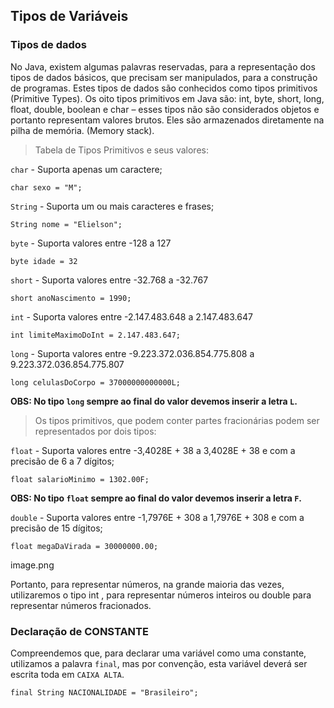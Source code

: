 ## Tipos de Variáveis

### Tipos de dados
No Java, existem algumas palavras reservadas, para a representação dos tipos de dados básicos, que
precisam ser manipulados, para a construção de programas. Estes tipos de dados são conhecidos
como tipos primitivos (Primitive Types).
Os oito tipos primitivos em Java são:
int, byte, short, long, float, double, boolean e char – esses tipos não são considerados objetos e
portanto representam valores brutos. Eles são armazenados diretamente na pilha de memória.
(Memory stack).

> Tabela de Tipos Primitivos e seus valores:

`char` - Suporta apenas um caractere;
```
char sexo = "M";
```

`String` - Suporta um ou mais caracteres e frases;
```
String nome = "Elielson";
```

`byte` - Suporta valores entre -128 a 127
```
byte idade = 32
```

`short` - Suporta valores entre -32.768 a -32.767
```
short anoNascimento = 1990;
```

`int` - Suporta valores entre -2.147.483.648 a 2.147.483.647
```
int limiteMaximoDoInt = 2.147.483.647;
```

`long` - Suporta valores entre -9.223.372.036.854.775.808 a 9.223.372.036.854.775.807
```
long celulasDoCorpo = 37000000000000L;
```
**OBS: No tipo `long` sempre ao final do valor devemos inserir a letra `L`.**

> Os tipos primitivos, que podem conter partes fracionárias podem ser representados por dois tipos:

`float` - Suporta valores entre -3,4028E + 38 a 3,4028E + 38 e com a precisão de 6 a 7 dígitos;
```
float salarioMinimo = 1302.00F;
```
**OBS: No tipo `float` sempre ao final do valor devemos inserir a letra `F`.**

`double` - Suporta valores entre -1,7976E + 308 a 1,7976E + 308 e com a precisão de 15 dígitos;
```
float megaDaVirada = 30000000.00;
```

image.png

Portanto, para representar números, na grande maioria das vezes, utilizaremos o tipo int , para
representar números inteiros ou double para representar números fracionados.

### Declaração de CONSTANTE
Compreendemos que, para declarar uma variável como uma constante, utilizamos a palavra `final`,
mas por convenção, esta variável deverá ser escrita toda em `CAIXA ALTA`.
```
final String NACIONALIDADE = "Brasileiro";
```
